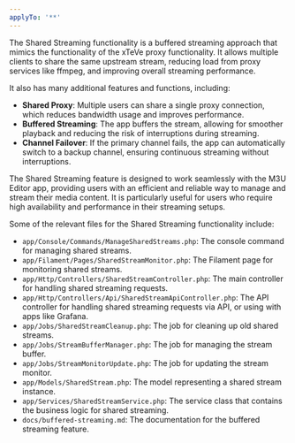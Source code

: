 ```yaml
---
applyTo: '**'
---
```

The Shared Streaming functionality is a buffered streaming approach that mimics the functionality of the xTeVe proxy functionality.
It allows multiple clients to share the same upstream stream, reducing load from proxy services like ffmpeg, and improving overall streaming performance.

It also has many additional features and functions, including:
- **Shared Proxy**: Multiple users can share a single proxy connection, which reduces bandwidth usage and improves performance.
- **Buffered Streaming**: The app buffers the stream, allowing for smoother playback and reducing the risk of interruptions during streaming.
- **Channel Failover**: If the primary channel fails, the app can automatically switch to a backup channel, ensuring continuous streaming without interruptions.

The Shared Streaming feature is designed to work seamlessly with the M3U Editor app, providing users with an efficient and reliable way to manage and stream their media content. It is particularly useful for users who require high availability and performance in their streaming setups.

Some of the relevant files for the Shared Streaming functionality include:
- `app/Console/Commands/ManageSharedStreams.php`: The console command for managing shared streams.
- `app/Filament/Pages/SharedStreamMonitor.php`: The Filament page for monitoring shared streams.
- `app/Http/Controllers/SharedStreamController.php`: The main controller for handling shared streaming requests.
- `app/Http/Controllers/Api/SharedStreamApiController.php`: The API controller for handling shared streaming requests via API, or using with apps like Grafana.
- `app/Jobs/SharedStreamCleanup.php`: The job for cleaning up old shared streams.
- `app/Jobs/StreamBufferManager.php`: The job for managing the stream buffer.
- `app/Jobs/StreamMonitorUpdate.php`: The job for updating the stream monitor.
- `app/Models/SharedStream.php`: The model representing a shared stream instance.
- `app/Services/SharedStreamService.php`: The service class that contains the business logic for shared streaming.
- `docs/buffered-streaming.md`: The documentation for the buffered streaming feature.